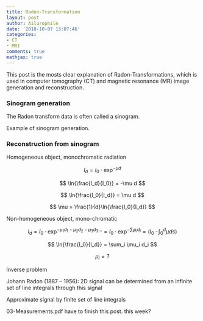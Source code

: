 ```yaml
---
title: Radon-Transformation
layout: post
author: Ailurophile
date: '2018-10-07 13:07:46'
categories:
- CT
- MRI
comments: true
mathjax: true
---
```


This post is the mosts clear explanation of Radon-Transformations, which is used in computer tomography (CT) and magnetic resonance (MR) image generation and reconstruction.
<!--more-->

### Sinogram generation

The Radon transform data is often called a sinogram.

Example of sinogram generation.


### Reconstruction from sinogram

Homogeneous object, monochromatic radiation 

$$ I_d = I_0 \cdot \exp^{-\mu d} $$

$$ \ln{\frac{I_d}{I_0}} = -\mu d $$

$$ \ln{\frac{I_0}{I_d}} = \mu d $$

$$ \mu = \frac{1}{d}\ln{\frac{I_0}{I_d}} $$

Non-homogeneous object, mono-chromatic

$$ I_d = I_0 \cdot \exp^{-\mu_1 d_1-\mu_2 d_2-\mu_3 d_3 \dots} = I_0 \cdot \exp^{-\sum_i \mu_i d_i} = ( I_0 \cdot \int_0^d \mu ds ) $$

$$ \ln{\frac{I_0}{I_d}} = \sum_i \mu_i d_i $$

$$ \mu_i = ? $$

Inverse problem

Johann Radon (1887 – 1956): 2D signal can be determined from an infinite set of line integrals through this signal

Approximate signal by finite set of line integrals

03-Measurements.pdf
have to finish this post. this week?